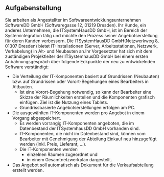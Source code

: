 ## Aufgabenstellung
Sie arbeiten als Angestellter im Softwareentwicklungsunternehmen SoftwareDD GmbH (Softwaregasse 12, 01219 Dresden). Ihr Kunde, ein anderes Unternehmen, die ITSystemHausDD GmbH, ist im Bereich der Systemintegration tätig und möchte den Prozess seiner Angebotserstellung für deren Kunden verbessern. Die ITSystemHausDD GmbH(Netzwerkweg 8, 01307 Dresden) bietet IT-Installationen (Server, Arbeitsstationen, Netzwerk, Verkabelung) in Alt- und Neubauten an.Ihr Vorgesetzter hat sich mit dem zuständigen Projektleiter der ITSystemhausDD GmbH bei einem ersten Anbahnungsgespräch über folgende Eckpunkte der neu zu entwickelnden Software verständigt:

* Die Verteilung der IT-Komponenten basiert auf Grundrissen (Neubauten) bzw. auf Grundrissen oder Vorort-Begehungen eines Bearbeiters in Altbauten. 
	* Ist eine Vorort-Begehung notwendig, so kann der Bearbeiter eine Skizze der Räumlichkeiten erstellen und die Komponenten grafisch einfügen. Ziel ist die Nutzung eines Tablets.
	* Grundrissbasierte Angebotserstellungen erfolgen am PC.
* Die ausgewählten IT-Komponenten werden pro Angebot in einem Vorgang abgespeichert.
	* Es werden vorrangig IT-Komponenten angeboten, die im Datenbestand der ITSystemhausDD GmbH vorhanden sind.
	* IT-Komponenten, die nicht im Datenbestand sind, können vom Bearbeiter mit Genehmigung der Abteilung Einkauf neu hinzugefügt werden (inkl. Preis, Lieferant, ...).
	* Die IT-Komponenten werden
		 * einzelnen Räumen zugeordnet und
		 * in einem Gesamtnetzwerkplan dargestellt. 
 * Das Angebot soll automatisch als Dokument für die Verkaufsabteilung erstellt werden.

